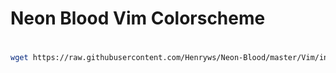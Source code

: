 # Neon Blood Vim Colorscheme

<h3><img src="https://github.com/Henryws/Neon-Blood/raw/master/screenshots/Neon-Blood-Vim.png" alt="" /></h3>

```bash
wget https://raw.githubusercontent.com/Henryws/Neon-Blood/master/Vim/install.sh | bash
```
